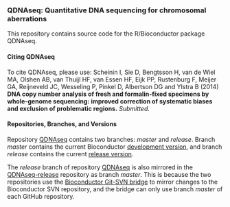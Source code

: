 ### QDNAseq: Quantitative DNA sequencing for chromosomal aberrations

This repository contains source code for the R/Bioconductor package QDNAseq.

#### Citing QDNAseq

To cite QDNAseq, please use:
Scheinin I, Sie D, Bengtsson H, van de Wiel MA, Olshen AB, van Thuijl
HF, van Essen HF, Eijk PP, Rustenburg F, Meijer GA, Reijneveld JC,
Wesseling P, Pinkel D, Albertson DG and Ylstra B (2014) **DNA copy
number analysis of fresh and formalin-fixed specimens by whole-genome
sequencing: improved correction of systematic biases and exclusion of
problematic regions.** *Submitted.*

#### Repositories, Branches, and Versions

Repository [QDNAseq][github] contains two branches: *master* and *release*.
Branch *master* contains the current Bioconductor
[development version][bioc-devel], and branch *release* contains the current
[release version][bioc-release].

The *release* branch of repository [QDNAseq][github] is also mirrored in the
[QDNAseq-release][github-release] repository as branch *master*. This is
because the two repositories use the [Bioconductor Git-SVN bridge][bridge]
to mirror changes to the Bioconductor SVN repository, and the bridge can only
use branch *master* of each GitHub repository.

[bioc-devel]: http://bioconductor.org/packages/devel/bioc/html/QDNAseq.html
[bioc-release]: http://bioconductor.org/packages/release/bioc/html/QDNAseq.html
[bridge]: http://bioconductor.org/developers/how-to/git-svn/
[github]: https://github.com/ccagc/QDNAseq
[github-release]: https://github.com/ccagc/QDNAseq-release
